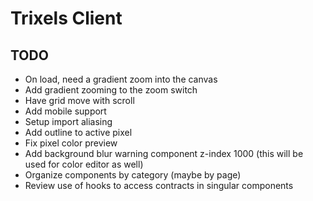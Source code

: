 # Trixels Client

## TODO
- On load, need a gradient zoom into the canvas
- Add gradient zooming to the zoom switch
- Have grid move with scroll
- Add mobile support
- Setup import aliasing
- Add outline to active pixel
- Fix pixel color preview
- Add background blur warning component z-index 1000 (this will be used for color editor as well)
- Organize components by category (maybe by page)
- Review use of hooks to access contracts in singular components